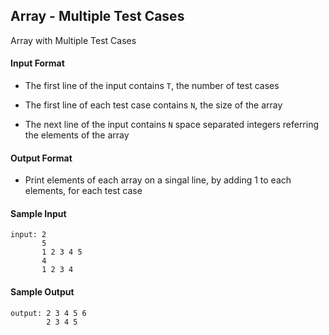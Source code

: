 ## **Array - Multiple Test Cases**

Array with Multiple Test Cases

#### **Input Format**

- The first line of the input contains `T`, the number of test cases

- The first line of each test case contains `N`, the size of the array

- The next line of the input contains `N` space separated integers referring the elements of the array


#### **Output Format**

- Print elements of each array on a singal line, by adding 1 to each elements, for each test case

#### **Sample Input**
    input: 2
           5
           1 2 3 4 5 
           4
           1 2 3 4 

#### **Sample Output**
    output: 2 3 4 5 6 
            2 3 4 5

